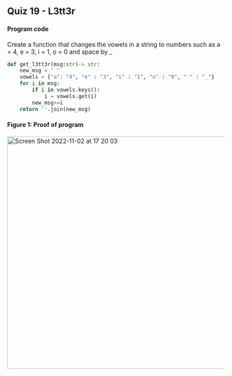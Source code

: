 ## Quiz 19 - L3tt3r
#### Program code
Create a function that changes the vowels in a string to numbers such as a = 4, e = 3, i = 1, o = 0 and space by _

```.py
def get_l3tt3r(msg:str)-> str:
    new_msg = " "
    vowels = {"a": "4", "e" : "3", "i" : "1", "o" : "0", " " : "_"}
    for i in msg:
        if i in vowels.keys():
            i = vowels.get(i)
        new_msg+=i
    return ''.join(new_msg)
```

#### Figure 1: Proof of program
<img width="539" alt="Screen Shot 2022-11-02 at 17 20 03" src="https://user-images.githubusercontent.com/105724334/199436596-2fb58998-fd20-491b-b39f-eaec621f48fb.png">
